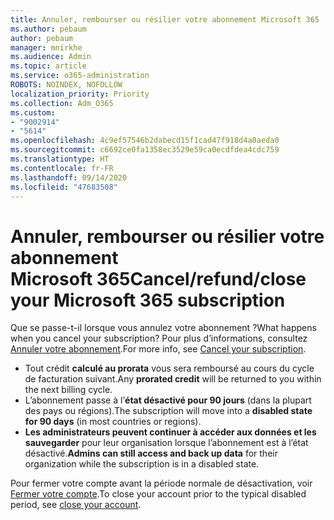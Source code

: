 ```yaml
---
title: Annuler, rembourser ou résilier votre abonnement Microsoft 365
ms.author: pebaum
author: pebaum
manager: mnirkhe
ms.audience: Admin
ms.topic: article
ms.service: o365-administration
ROBOTS: NOINDEX, NOFOLLOW
localization_priority: Priority
ms.collection: Adm_O365
ms.custom:
- "9002914"
- "5614"
ms.openlocfilehash: 4c9ef57546b2dabecd15f1cad47f918d4a0aeda0
ms.sourcegitcommit: c6692ce0fa1358ec3529e59ca0ecdfdea4cdc759
ms.translationtype: HT
ms.contentlocale: fr-FR
ms.lasthandoff: 09/14/2020
ms.locfileid: "47683508"
---
```

# <a name="cancelrefundclose-your-microsoft-365-subscription"></a><span data-ttu-id="7974f-102">Annuler, rembourser ou résilier votre abonnement Microsoft 365</span><span class="sxs-lookup"><span data-stu-id="7974f-102">Cancel/refund/close your Microsoft 365 subscription</span></span>

<span data-ttu-id="7974f-103">Que se passe-t-il lorsque vous annulez votre abonnement ?</span><span class="sxs-lookup"><span data-stu-id="7974f-103">What happens when you cancel your subscription?</span></span> <span data-ttu-id="7974f-104">Pour plus d’informations, consultez [Annuler votre abonnement](https://docs.microsoft.com/microsoft-365/commerce/subscriptions/cancel-your-subscription?view=o365-worldwide).</span><span class="sxs-lookup"><span data-stu-id="7974f-104">For more info, see [Cancel your subscription](https://docs.microsoft.com/microsoft-365/commerce/subscriptions/cancel-your-subscription?view=o365-worldwide).</span></span>

- <span data-ttu-id="7974f-105">Tout crédit **calculé au prorata** vous sera remboursé au cours du cycle de facturation suivant.</span><span class="sxs-lookup"><span data-stu-id="7974f-105">Any **prorated credit** will be returned to you within the next billing cycle.</span></span>
- <span data-ttu-id="7974f-106">L’abonnement passe à l’**état désactivé pour 90 jours** (dans la plupart des pays ou régions).</span><span class="sxs-lookup"><span data-stu-id="7974f-106">The subscription will move into a **disabled state for 90 days** (in most countries or regions).</span></span>
- <span data-ttu-id="7974f-107">**Les administrateurs peuvent continuer à accéder aux données et les sauvegarder** pour leur organisation lorsque l’abonnement est à l’état désactivé.</span><span class="sxs-lookup"><span data-stu-id="7974f-107">**Admins can still access and back up data** for their organization while the subscription is in a disabled state.</span></span>

<span data-ttu-id="7974f-108">Pour fermer votre compte avant la période normale de désactivation, voir [Fermer votre compte](https://docs.microsoft.com/microsoft-365/commerce/close-your-account?view=o365-worldwide).</span><span class="sxs-lookup"><span data-stu-id="7974f-108">To close your account prior to the typical disabled period, see [close your account](https://docs.microsoft.com/microsoft-365/commerce/close-your-account?view=o365-worldwide).</span></span>
